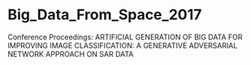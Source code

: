 # Big_Data_From_Space_2017
Conference Proceedings: ARTIFICIAL GENERATION OF BIG DATA FOR IMPROVING IMAGE CLASSIFICATION: A GENERATIVE ADVERSARIAL NETWORK APPROACH ON SAR DATA
